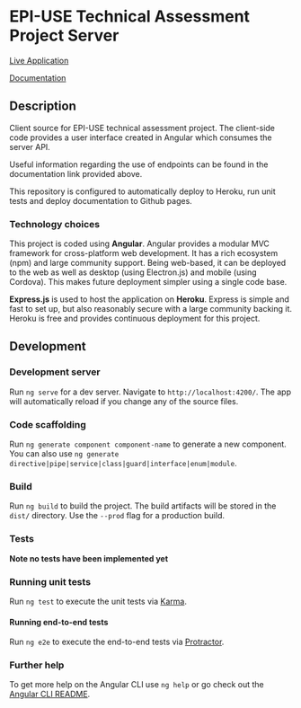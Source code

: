 # EPI-USE Technical Assessment Project Server

[Live Application](https://epi-use-assessment.herokuapp.com)

[Documentation](https://evansmatthew97.github.io/epi-use-assessment-client/)

## Description
Client source for EPI-USE technical assessment project. The client-side code provides a user interface created in Angular which consumes the server API.

Useful information regarding the use of endpoints can be found in the documentation link provided above.

This repository is configured to automatically deploy to Heroku, run unit tests and deploy documentation to Github pages.

### Technology choices
This project is coded using **Angular**. Angular provides a modular MVC framework for cross-platform web development. It has a rich ecosystem (npm) and large community support. Being web-based, it can be deployed to the web as well as desktop (using Electron.js) and mobile (using Cordova). This makes future deployment simpler using a single code base.

**Express.js** is used to host the application on **Heroku**. Express is simple and fast to set up, but also reasonably secure with a large community backing it. Heroku is free and provides continuous deployment for this project.

## Development
### Development server

Run `ng serve` for a dev server. Navigate to `http://localhost:4200/`. The app will automatically reload if you change any of the source files.

### Code scaffolding

Run `ng generate component component-name` to generate a new component. You can also use `ng generate directive|pipe|service|class|guard|interface|enum|module`.

### Build

Run `ng build` to build the project. The build artifacts will be stored in the `dist/` directory. Use the `--prod` flag for a production build.

### Tests
**Note no tests have been implemented yet**
### Running unit tests

Run `ng test` to execute the unit tests via [Karma](https://karma-runner.github.io).

#### Running end-to-end tests

Run `ng e2e` to execute the end-to-end tests via [Protractor](http://www.protractortest.org/).

### Further help

To get more help on the Angular CLI use `ng help` or go check out the [Angular CLI README](https://github.com/angular/angular-cli/blob/master/README.md).
